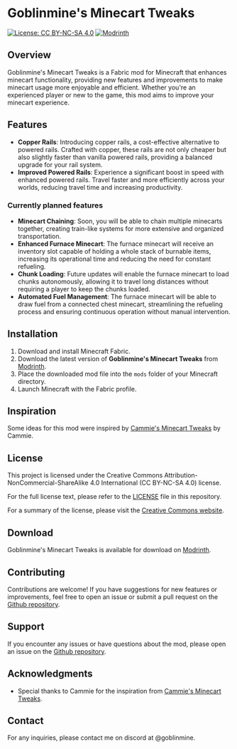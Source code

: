 # Goblinmine's Minecart Tweaks

[![License: CC BY-NC-SA 4.0](https://img.shields.io/badge/License-CC_BY--NC--SA_4.0-lightgrey.svg)](https://creativecommons.org/licenses/by-nc-sa/4.0/)
[![Modrinth](https://img.shields.io/modrinth/dt/aP03kxTL)](https://modrinth.com/mod/goblinmines-minecart-tweaks)

## Overview

Goblinmine's Minecart Tweaks is a Fabric mod for Minecraft that enhances minecart functionality, providing new features and improvements to make minecart usage more enjoyable and efficient. Whether you're an experienced player or new to the game, this mod aims to improve your minecart experience.

## Features

- **Copper Rails**: Introducing copper rails, a cost-effective alternative to powered rails. Crafted with copper, these rails are not only cheaper but also slightly faster than vanilla powered rails, providing a balanced upgrade for your rail system.
- **Improved Powered Rails**: Experience a significant boost in speed with enhanced powered rails. Travel faster and more efficiently across your worlds, reducing travel time and increasing productivity.

### Currently planned features
- **Minecart Chaining**: Soon, you will be able to chain multiple minecarts together, creating train-like systems for more extensive and organized transportation.
- **Enhanced Furnace Minecart**: The furnace minecart will receive an inventory slot capable of holding a whole stack of burnable items, increasing its operational time and reducing the need for constant refueling.
- **Chunk Loading**: Future updates will enable the furnace minecart to load chunks autonomously, allowing it to travel long distances without requiring a player to keep the chunks loaded.
- **Automated Fuel Management**: The furnace minecart will be able to draw fuel from a connected chest minecart, streamlining the refueling process and ensuring continuous operation without manual intervention.

## Installation

1. Download and install Minecraft Fabric.
2. Download the latest version of **Goblinmine's Minecart Tweaks** from [Modrinth](https://modrinth.com/mod/goblinmines-minecart-tweaks).
3. Place the downloaded mod file into the `mods` folder of your Minecraft directory.
4. Launch Minecraft with the Fabric profile.

## Inspiration

Some ideas for this mod were inspired by [Cammie's Minecart Tweaks](https://github.com/CammiePone/Cammies-Minecart-Tweaks) by Cammie.

## License

This project is licensed under the Creative Commons Attribution-NonCommercial-ShareAlike 4.0 International (CC BY-NC-SA 4.0) license. 

For the full license text, please refer to the [LICENSE](LICENSE) file in this repository.

For a summary of the license, please visit the [Creative Commons website](https://creativecommons.org/licenses/by-nc-sa/4.0/).

## Download

Goblinmine's Minecart Tweaks is available for download on [Modrinth](https://modrinth.com/mod/goblinmines-minecart-tweaks).

## Contributing

Contributions are welcome! If you have suggestions for new features or improvements, feel free to open an issue or submit a pull request on the [Github repository](https://github.com/Goblinmine/goblinmines-minecart-tweaks).

## Support

If you encounter any issues or have questions about the mod, please open an issue on the [Github repository](https://github.com/Goblinmine/goblinmines-minecart-tweaks/issues).

## Acknowledgments

- Special thanks to Cammie for the inspiration from [Cammie's Minecart Tweaks](https://github.com/CammiePone/Cammies-Minecart-Tweaks).

## Contact

For any inquiries, please contact me on discord at @goblinmine.